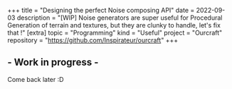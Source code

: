 +++
title = "Designing the perfect Noise composing API"
date = 2022-09-03
description = "[WIP] Noise generators are super useful for Procedural Generation of terrain and textures, but they are clunky to handle, let's fix that !"
[extra]
topic = "Programming"
kind = "Useful"
project = "Ourcraft"
repository = "https://github.com/Inspirateur/ourcraft"
+++

## - Work in progress -
Come back later :D